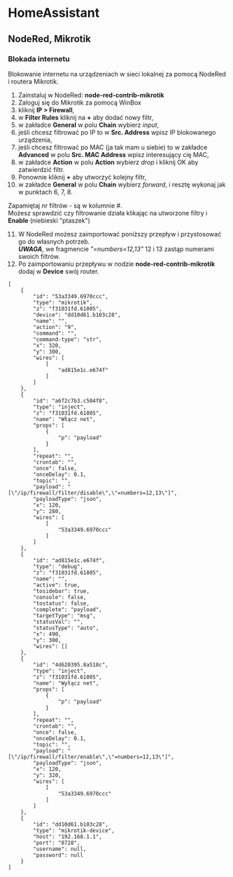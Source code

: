 # HomeAssistant
## NodeRed, Mikrotik
### Blokada internetu

Blokowanie internetu na urządzeniach w sieci lokalnej za pomocą NodeRed i routera Mikrotik.

1. Zainstaluj w NodeRed: __node-red-contrib-mikrotik__
2. Zaloguj się do Mikrotik za pomocą WinBox
3. kliknij __IP > Firewall__,
4. w __Filter Rules__ kliknij na __+__ aby dodać nowy filtr,
5. w zakładce __General__ w polu __Chain__ wybierz _input_,
6. jeśli chcesz filtrować po IP to w __Src. Address__ wpisz IP blokowanego urządzenia,
7. jeśli chcesz filtrować po MAC (ja tak mam u siebie) to w zakładce __Advanced__ w polu __Src. MAC Address__ wpisz interesujący cię MAC,
8. w zakładce __Action__ w polu __Action__ wybierz _drop_ i kliknij OK aby zatwierdzić filtr.
9. Ponownie kliknij __+__ aby utworzyć kolejny filtr,
10. w zakładce __General__ w polu __Chain__ wybierz _forward_, i resztę wykonaj jak w punktach 6, 7, 8.
  
Zapamiętaj nr filtrów - są w kolumnie #.\
Możesz sprawdzić czy filtrowanie działa klikając na utworzone filtry i __Enable__ (niebieski "ptaszek")
  
11. W NodeRed możesz zaimportować poniższy przepływ i przystosować go do własnych potrzeb.\
_**UWAGA**_, we fragmencie _"=numbers=12,13\"_ 12 i 13 zastąp numerami swoich filtrów.
12. Po zaimportowaniu przepływu w nodzie __node-red-contrib-mikrotik__ dodaj w __Device__ swój router.
```
[
    {
        "id": "53a3349.6970ccc",
        "type": "mikrotik",
        "z": "f31031fd.61805",
        "device": "dd10d61.b103c28",
        "name": "",
        "action": "9",
        "command": "",
        "command-type": "str",
        "x": 320,
        "y": 300,
        "wires": [
            [
                "ad815e1c.e674f"
            ]
        ]
    },
    {
        "id": "a6f2c7b3.c504f8",
        "type": "inject",
        "z": "f31031fd.61805",
        "name": "Włącz net",
        "props": [
            {
                "p": "payload"
            }
        ],
        "repeat": "",
        "crontab": "",
        "once": false,
        "onceDelay": 0.1,
        "topic": "",
        "payload": "[\"/ip/firewall/filter/disable\",\"=numbers=12,13\"]",
        "payloadType": "json",
        "x": 120,
        "y": 280,
        "wires": [
            [
                "53a3349.6970ccc"
            ]
        ]
    },
    {
        "id": "ad815e1c.e674f",
        "type": "debug",
        "z": "f31031fd.61805",
        "name": "",
        "active": true,
        "tosidebar": true,
        "console": false,
        "tostatus": false,
        "complete": "payload",
        "targetType": "msg",
        "statusVal": "",
        "statusType": "auto",
        "x": 490,
        "y": 300,
        "wires": []
    },
    {
        "id": "4d620395.8a518c",
        "type": "inject",
        "z": "f31031fd.61805",
        "name": "Wyłącz net",
        "props": [
            {
                "p": "payload"
            }
        ],
        "repeat": "",
        "crontab": "",
        "once": false,
        "onceDelay": 0.1,
        "topic": "",
        "payload": "[\"/ip/firewall/filter/enable\",\"=numbers=12,13\"]",
        "payloadType": "json",
        "x": 120,
        "y": 320,
        "wires": [
            [
                "53a3349.6970ccc"
            ]
        ]
    },
    {
        "id": "dd10d61.b103c28",
        "type": "mikrotik-device",
        "host": "192.168.1.1",
        "port": "8728",
        "username": null,
        "password": null
    }
]
```
